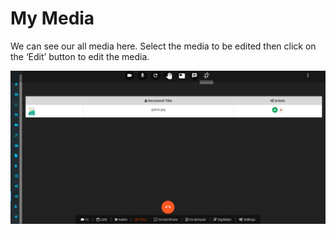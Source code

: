 # My Media

We can see our all media here. Select the media to be edited then click on the ‘Edit’ button to edit the media.

![](../.gitbook/assets/image%20%28259%29.png)

